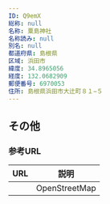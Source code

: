 ```yaml
---
ID: Q9emX
総称: null
名称: 粟島神社
名称読み: null
別名: null
都道府県: 島根県
区域: 浜田市
緯度: 34.8965056
経度: 132.0682909
郵便番号: 6970053
住所: 島根県浜田市大辻町８１−５
---
```


## その他

### 参考URL

| URL | 説明          |
| --- | ------------- |
|     | OpenStreetMap |
